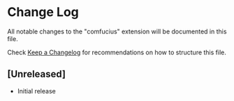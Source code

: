 # Change Log

All notable changes to the "comfucius" extension will be documented in this file.

Check [Keep a Changelog](http://keepachangelog.com/) for recommendations on how to structure this file.

## [Unreleased]

- Initial release